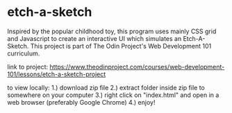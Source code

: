 # etch-a-sketch

Inspired by the popular childhood toy, this program uses mainly CSS grid and Javascript to create an interactive UI which simulates an Etch-A-Sketch.
This project is part of The Odin Project's Web Development 101 curriculum.


link to project: https://www.theodinproject.com/courses/web-development-101/lessons/etch-a-sketch-project

to view locally: 1.) download zip file
		 2.) extract folder inside zip file to somewhere on your computer
		 3.) right click on "index.html" and open in a web browser (preferably Google Chrome)
		 4.) enjoy!